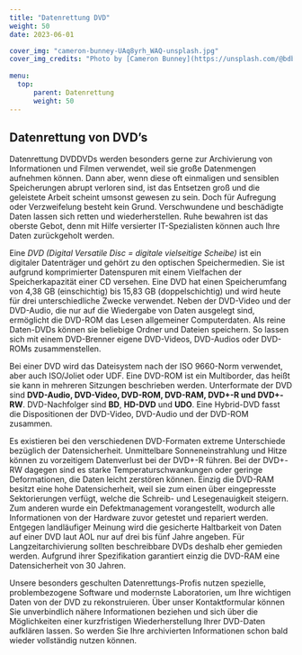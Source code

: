 ```yaml
---
title: "Datenrettung DVD"
weight: 50
date: 2023-06-01

cover_img: "cameron-bunney-UAq8yrh_WAQ-unsplash.jpg"
cover_img_credits: "Photo by [Cameron Bunney](https://unsplash.com/@bdbillustrations?utm_source=unsplash&utm_medium=referral&utm_content=creditCopyText) on [Unsplash](https://unsplash.com/photos/UAq8yrh_WAQ?utm_source=unsplash&utm_medium=referral&utm_content=creditCopyText)"
  
menu:
  top:
      parent: Datenrettung
      weight: 50
---
```


## Datenrettung von DVD’s

Datenrettung DVDDVDs werden besonders gerne zur Archivierung von Informationen und Filmen verwendet, weil sie große Datenmengen aufnehmen können. Dann aber, wenn diese oft einmaligen und sensiblen Speicherungen abrupt verloren sind, ist das Entsetzen groß und die geleistete Arbeit scheint umsonst gewesen zu sein. Doch für Aufregung oder Verzweifelung besteht kein Grund. Verschwundene und beschädigte Daten lassen sich retten und wiederherstellen. Ruhe bewahren ist das oberste Gebot, denn mit Hilfe versierter IT-Spezialisten können auch Ihre Daten zurückgeholt werden.

Eine *DVD* *(Digital Versatile Disc = digitale vielseitige Scheibe)* ist ein digitaler Datenträger und gehört zu den optischen Speichermedien. Sie ist aufgrund komprimierter Datenspuren mit einem Vielfachen der Speicherkapazität einer CD versehen. Eine DVD hat einen Speicherumfang von 4,38 GB (einschichtig) bis 15,83 GB (doppelschichtig) und wird heute für drei unterschiedliche Zwecke verwendet. Neben der DVD-Video und der DVD-Audio, die nur auf die Wiedergabe von Daten ausgelegt sind, ermöglicht die DVD-ROM das Lesen allgemeiner Computerdaten. Als reine Daten-DVDs können sie beliebige Ordner und Dateien speichern. So lassen sich mit einem DVD-Brenner eigene DVD-Videos, DVD-Audios oder DVD-ROMs zusammenstellen.

Bei einer DVD wird das Dateisystem nach der ISO 9660-Norm verwendet, aber auch ISO/Joliet oder UDF. Eine DVD-ROM ist ein Multiborder, das heißt sie kann in mehreren Sitzungen beschrieben werden. Unterformate der DVD sind **DVD-Audio, DVD-Video, DVD-ROM, DVD-RAM, DVD+-R und DVD+-RW**. DVD-Nachfolger sind **BD**, **HD-DVD** und **UDO**. Eine Hybrid-DVD fasst die Dispositionen der DVD-Video, DVD-Audio und der DVD-ROM zusammen.

Es existieren bei den verschiedenen DVD-Formaten extreme Unterschiede bezüglich der Datensicherheit. Unmittelbare Sonneneinstrahlung und Hitze können zu vorzeitigem Datenverlust bei der DVD+-R führen. Bei der DVD+-RW dagegen sind es starke Temperaturschwankungen oder geringe Deformationen, die Daten leicht zerstören können. Einzig die DVD-RAM besitzt eine hohe Datensicherheit, weil sie zum einen über eingepresste Sektorierungen verfügt, welche die Schreib- und Lesegenauigkeit steigern. Zum anderen wurde ein Defektmanagement vorangestellt, wodurch alle Informationen von der Hardware zuvor getestet und repariert werden. Entgegen landläufiger Meinung wird die gesicherte Haltbarkeit von Daten auf einer DVD laut AOL nur auf drei bis fünf Jahre angeben. Für Langzeitarchivierung sollten beschreibbare DVDs deshalb eher gemieden werden. Aufgrund ihrer Spezifikation garantiert einzig die DVD-RAM eine Datensicherheit von 30 Jahren.

Unsere besonders geschulten Datenrettungs-Profis nutzen spezielle, problembezogene Software und modernste Laboratorien, um Ihre wichtigen Daten von der DVD zu rekonstruieren. Über unser Kontaktformular können Sie unverbindlich nähere Informationen beziehen und sich über die Möglichkeiten einer kurzfristigen Wiederherstellung Ihrer DVD-Daten aufklären lassen. So werden Sie Ihre archivierten Informationen schon bald wieder vollständig nutzen können.
